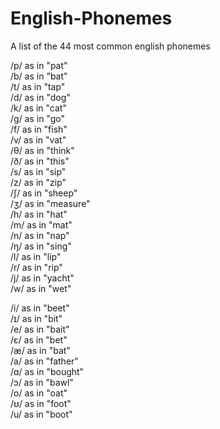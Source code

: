 # English-Phonemes
A list of the 44 most common english phonemes

/p/ as in "pat"  
/b/ as in "bat"  
/t/ as in "tap"  
/d/ as in "dog"  
/k/ as in "cat"  
/g/ as in "go"  
/f/ as in "fish"  
/v/ as in "vat"  
/θ/ as in "think"  
/ð/ as in "this"  
/s/ as in "sip"  
/z/ as in "zip"  
/ʃ/ as in "sheep"  
/ʒ/ as in "measure"  
/h/ as in "hat"  
/m/ as in "mat"  
/n/ as in "nap"  
/ŋ/ as in "sing"  
/l/ as in "lip"  
/r/ as in "rip"  
/j/ as in "yacht"  
/w/ as in "wet"  

/i/ as in "beet"  
/ɪ/ as in "bit"  
/e/ as in "bait"  
/ɛ/ as in "bet"  
/æ/ as in "bat"  
/a/ as in "father"  
/ɑ/ as in "bought"  
/ɔ/ as in "bawl"  
/o/ as in "oat"  
/ʊ/ as in "foot"  
/u/ as in "boot"  
